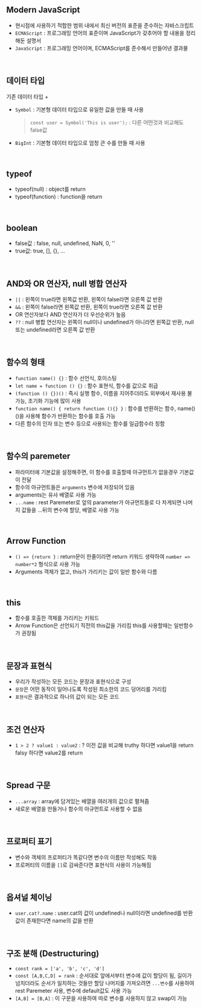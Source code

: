 ## Modern JavaScript 
- 현시점에 사용하기 적합한 범위 내에서 최신 버전의 표준을 준수하는 자바스크립트
- `ECMAScript` : 프로그래밍 언어의 표준이며 JavaScript가 갖추어야 할 내용을 정리해둔 설명서
- `JavaScript` : 프로그래밍 언어이며, ECMAScript를 준수해서 만들어낸 결과물
<br>

## 데이터 타입
기존 데이터 타입 + 
- `Symbol` : 기본형 데이터 타입으로 유일한 값을 만들 때 사용
  > `const user = Symbol('This is user');` : 다른 어떤것과 비교해도 false값
- `BigInt` : 기본형 데이터 타입으로 엄청 큰 수를 만들 때 사용
<br>

## typeof
- typeof(null) : object를 return
- typeof(function) : function을 return
<br>

## boolean
- false값 : false, null, undefined, NaN, 0, ''
- true값: true, [], {}, ...
<br>

## AND와 OR 연산자, null 병합 연산자
- `||` : 왼쪽이 true라면 왼쪽값 반환, 왼쪽이 false라면 오른쪽 값 반환
- `&&` : 왼쪽이 false라면 왼쪽값 반환, 왼쪽이 true라면 오른쪽 값 반환
- OR 연산자보다 AND 연산자가 더 우선순위가 높음 
- `??` : null 병합 연산자는 왼쪽이 null이나 undefined가 아니라면 왼쪽값 반환, null 또는 undefined라면 오른쪽 값 반환
<br>

## 함수의 형태 
- `function name() {}` : 함수 선언식, 호이스팅 
- `let name = function () {}` : 함수 표현식, 함수를 값으로 취급  
- `(function () {})()` : 즉시 실행 함수, 이름을 지어주더라도 외부에서 재사용 불가능, 초기화 기능에 많이 사용 
- `function name() { return function (){} }` : 함수를 반환하는 함수, name()()을 사용해 함수가 반환하는 함수를 호출 가능
- 다른 함수의 인자 또는 변수 등으로 사용되는 함수를 일급함수라 칭함
<br>

## 함수의 paremeter
- 파라미터에 기본값을 설정해주면, 이 함수를 호출할때 아규먼트가 없을경우 기본값이 전달 
- 함수의 아규먼트들은 `arguments` 변수에 저장되어 있음 
- arguments는 유사 배열로 사용 가능
- `...name` : rest Paremeter로 앞의 parameter가 아규먼트들로 다 차게되면 나머지 값들을 ...뒤의 변수에 할당, 배열로 사용 가능
<br> 

## Arrow Function
- `() => {return }` : return문이 한줄이라면 return 키워드 생략하여 `number => number*2` 형식으로 사용 가능
- Arguments 객체가 없고, this가 가리키는 값이 일반 함수와 다름 
<br>

## this
- 함수를 호출한 객체를 가리키는 키워드
- Arrow Function은 선언되기 직전의 this값을 가리킴 this를 사용할때는 일반함수가 권장됨
<br>

## 문장과 표현식
- 우리가 작성하는 모든 코드는 문장과 표현식으로 구성
- `문장`은 어떤 동작이 일어나도록 작성된 최소한의 코드 덩어리를 가리킴
- `표현식`은 결과적으로 하나의 값이 되는 모든 코드
<br>

## 조건 연산자
- `1 > 2 ? value1 : value2` : ? 이전 값을 비교해 truthy 하다면 value1을 return falsy 하다면 value2를 return
<br>

## Spread 구문
- `...array` : array에 담겨있는 배열을 여러개의 값으로 펼쳐줌
- 새로운 배열을 만들거나 함수의 아규먼트로 사용할 수 없음
<br>

## 프로퍼티 표기
- 변수와 객체의 프로퍼티가 똑같다면 변수의 이름만 작성해도 작동
- 프로퍼티의 이름을 `[]`로 감싸준다면 표현식의 사용이 가능해짐
<br>

## 옵셔널 체이닝
- `user.cat?.name` : user.cat의 값이 undefined나 null이라면 undefined를 반환 값이 존재한다면 name의 값을 반환 
<br>

## 구조 분해 (Destructuring)
- `const rank = ['a', 'b', 'c', 'd']`
- `const [A,B,C,D] = rank` :  순서대로 앞에서부터 변수에 값이 할당이 됨, 길이가 넘치더라도 순서가 일치하는 것들만 할당 나머지를 가져오려면 `...변수`를 사용하여 rest Paremeter 사용, 변수에 default값도 사용 가능
- `[A,B] = [B,A]` : 이 구문을 사용하여 따로 변수를 사용하지 않고 swap이 가능 
